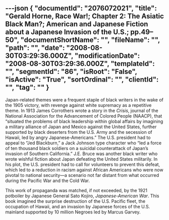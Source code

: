 ---json
{
  "documentId": "2076072021",
  "title": "Gerald Horne, Race War!; Chapter 2: The Asiatic Black Man?; American and Japanese Fiction about a Japanese Invasion of the U.S.; pp.49–50",
  "documentShortName": "",
  "fileName": "",
  "path": "",
  "date": "2008-08-30T03:29:36.000Z",
  "modificationDate": "2008-08-30T03:29:36.000Z",
  "templateId": "",
  "segmentId": "86",
  "isRoot": "False",
  "isActive": "True",
  "sortOrdinal": "",
  "clientId": "",
  "tag": ""
}
---

Japan-related themes were a frequent staple of black writers in the wake of the 1905 victory, with revenge against white supremacy as a repetitive theme. In 1913 James Corrothers wrote a story in the *Crisis*, journal of the National Association for the Advancement of Colored People (NAACP), that “situated the problems of black leadership within global affairs by imagining a military alliance of Japan and Mexico against the United States, further supported by black deserters from the U.S. Army and the secession of Hawaii, led by angry Japanese-Americans.” The U.S. president had to appeal to “Jed Blackburn,” a Jack Johnson type character who “led a force of ten thousand black soldiers on a suicidal counterattack of Japan’s invasion of Southern California.” J.E. Bruce was another black writer who wrote wishful fiction about Japan defeating the United States militarily. In his plot, the U.S. president had to call for volunteers to prevent this defeat, which led to a reduction in racism against African Americans who were now pivotal to national security—a scenario not far distant from what occurred during the Pacific War and the Cold War.

This work of propaganda was matched, if not exceeded, by the 1921 potboiler by Japanese General Sato Kojiro, *Japanese-American War*. This book imagined the surprise destruction of the U.S. Pacific fleet, the occupation of Hawaii, and an invasion by Japanese forces of the U.S. mainland supported by 10 million Negroes led by Marcus Garvey.

